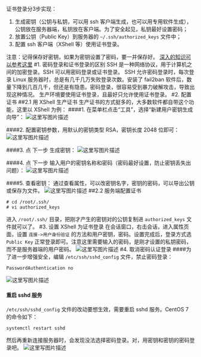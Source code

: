 证书登录分3步实现：

1. 生成密钥（公钥与私钥，可以用 ssh 客户端生成，也可以用专用软件生成），公钥放在服务器端，私钥放在客户端。为了安全起见，私钥最好设置密码；
2. 放置公钥（Public Key）到服务器的 `~/.ssh/authorized_keys` 文件中；
3. 配置 ssh 客户端（XShell 等）使用证书登录。

注意：记得保存好密钥，如果为密钥设置了密码，要一并保存好。
[深入的知识可以参考这里](http://www.ruanyifeng.com/blog/2011/12/ssh_remote_login.html)
#1. 密码登录和证书登录的区别
SSH 是一种网络协议，用于计算机之间的加密登录。SSH 可以用密码登录或证书登录。
SSH 允许密码登录时，每次登录 Linux 服务器时，总是有几千几万失败登录次数。安装了 fail2ban 软件后，数量下降到几百几千，但还是有隐患。密码登录，很容易受到暴力破解攻击，导致出现这种情况。
生产环境要使用证书登录，且最好只允许使用证书登录。
#2. 配置证书
##2.1 用 XShell 生产证书
生产证书的方式挺多的，大多数软件都自带这个功能，这里以 XShell 为例：
####1.  在菜单栏点击“工具”，选择“新建用户密钥生成向导”：
![这里写图片描述](http://img.blog.csdn.net/20180122114358049?watermark/2/text/aHR0cDovL2Jsb2cuY3Nkbi5uZXQva2lrYWphY2s=/font/5a6L5L2T/fontsize/400/fill/I0JBQkFCMA==/dissolve/70/gravity/SouthEast)

####2.  配置密钥参数，用默认的密钥类型 RSA，密钥长度 2048 位即可：
![这里写图片描述](http://img.blog.csdn.net/20180122114454327?watermark/2/text/aHR0cDovL2Jsb2cuY3Nkbi5uZXQva2lrYWphY2s=/font/5a6L5L2T/fontsize/400/fill/I0JBQkFCMA==/dissolve/70/gravity/SouthEast)

####3.  点 下一步 生成密钥：
![这里写图片描述](http://img.blog.csdn.net/20180122114548769?watermark/2/text/aHR0cDovL2Jsb2cuY3Nkbi5uZXQva2lrYWphY2s=/font/5a6L5L2T/fontsize/400/fill/I0JBQkFCMA==/dissolve/70/gravity/SouthEast)

####4.  点 下一步 输入用户的密钥名称和密码（密码最好设置，防止密钥丢失出问题）：
![这里写图片描述](http://img.blog.csdn.net/20180122114709405?watermark/2/text/aHR0cDovL2Jsb2cuY3Nkbi5uZXQva2lrYWphY2s=/font/5a6L5L2T/fontsize/400/fill/I0JBQkFCMA==/dissolve/70/gravity/SouthEast)

####5.  查看密钥：
通过查看属性，可以改密钥名字，密钥的密码，可以导出公钥或保存为文件。
![这里写图片描述](http://img.blog.csdn.net/20180122114848002?watermark/2/text/aHR0cDovL2Jsb2cuY3Nkbi5uZXQva2lrYWphY2s=/font/5a6L5L2T/fontsize/400/fill/I0JBQkFCMA==/dissolve/70/gravity/SouthEast)
##2.2 服务端配置证书
```
# cd /root/.ssh/
# vi authorized_keys 
```
进入 `/root/.ssh/` 目录，把刚才产生的密钥对的公钥复制进 `authorized_keys` 文件就可以了。
#3. 设置 XShell 为证书登录
在会话窗口，右击会话，进入属性页面，设置 `连接->用户身份验证` 的方法和用户密钥，密码。设置完成后，登录方式选 `Public Key` 正常登录即可。注意这里需要输入的密码，是刚才设置的私钥密码，而不是服务器端的用户密码。
![这里写图片描述](http://img.blog.csdn.net/20180122135430556?watermark/2/text/aHR0cDovL2Jsb2cuY3Nkbi5uZXQva2lrYWphY2s=/font/5a6L5L2T/fontsize/400/fill/I0JBQkFCMA==/dissolve/70/gravity/SouthEast)
#4. 取消密码认证登录
####为了进一步增强安全，编辑 `/etc/ssh/sshd_config` 文件，禁止密码登录：
```
PasswordAuthentication no
```
![这里写图片描述](http://img.blog.csdn.net/20180122140233878?watermark/2/text/aHR0cDovL2Jsb2cuY3Nkbi5uZXQva2lrYWphY2s=/font/5a6L5L2T/fontsize/400/fill/I0JBQkFCMA==/dissolve/70/gravity/SouthEast)
#### 重启 sshd 服务
`/etc/ssh/sshd_config` 文件的改动要想生效，需要重启 sshd 服务。CentOS 7 的命令如下：
```
systemctl restart sshd
```
然后再重新连接服务器时，会发现没法选择密码登录。对，用密钥和密钥的密码登录吧。
![这里写图片描述](http://img.blog.csdn.net/20180122141250510?watermark/2/text/aHR0cDovL2Jsb2cuY3Nkbi5uZXQva2lrYWphY2s=/font/5a6L5L2T/fontsize/400/fill/I0JBQkFCMA==/dissolve/70/gravity/SouthEast)